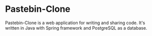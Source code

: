 # Pastebin-Clone

Pastebin-Clone is a web application for writing and sharing code. It's written in Java with Spring framework and PostgreSQL as a database.

